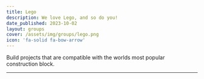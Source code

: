 ```yaml
---
title: Lego
description: We love Lego, and so do you!
date_published: 2023-10-02
layout: groups
cover: /assets/img/groups/lego.png
icon: 'fa-solid fa-bow-arrow'
---
```


Build projects that are compatible with the worlds most popular construction block.

---
